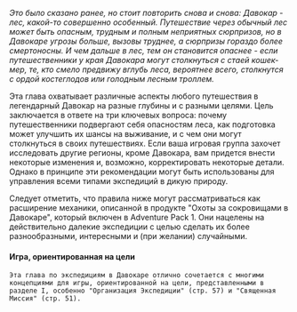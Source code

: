 *Это было сказано ранее, но стоит повторить снова и снова: Давокар - лес, какой-то совершенно особенный. Путешествие через обычный лес может быть опасным, трудным и полным неприятных сюрпризов, но в Давокаре угрозы больше, вызовы труднее, а сюрпризы гораздо более смертоносны. И чем дальше в лес, тем он становится опаснее - если путешественники у края Давокара могут столкнуться с стаей кошек-мер, те, кто смело предвижу вглубь леса, вероятнее всего, столкнутся с ордой костеглодов или голодным лесным троллем.*

Эта глава охватывает различные аспекты любого путешествия в легендарный Давокар на разные глубины и с разными целями. Цель заключается в ответе на три ключевых вопроса: почему путешественники подвергают себя опасностям леса, как подготовка может улучшить их шансы на выживание, и с чем они могут столкнуться в своих путешествиях. Если ваша игровая группа захочет исследовать другие регионы, кроме Давокара, вам придется внести некоторые изменения и, возможно, корректировать некоторые детали. Однако в принципе эти рекомендации могут быть использованы для управления всеми типами экспедиций в дикую природу.

Следует отметить, что правила ниже могут рассматриваться как расширение механики, описанной в продукте "Охоты за сокровищами в Давокаре", который включен в Adventure Pack 1. Они нацелены на действительно далекие экспедиции с целью сделать их более разнообразными, интересными и (при желании) случайными.

#### Игра, ориентированная на цели
`Эта глава по экспедициям в Давокаре отлично сочетается с многими концепциями для игры, ориентированной на цели, представленными в разделе I, особенно "Организация Экспедиции" (стр. 57) и "Священная Миссия" (стр. 51).`